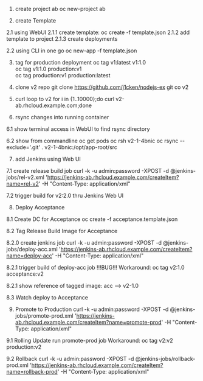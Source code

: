 1. create project ab
oc new-project ab

2. create Template

2.1 using WebUI
2.1.1 create template: oc create -f template.json
2.1.2 add template to project
2.1.3 create deployments

2.2 using CLI in one go
oc new-app -f template.json

3. tag for production deployment
oc tag v1:latest v1:1.0 \
oc tag v1:1.0 production:v1 \
oc tag production:v1 production:latest

4. clone v2 repo
git clone https://github.com/j1cken/nodejs-ex
git co v2

5. curl loop to v2
for i in {1..10000};do curl v2-ab.rhcloud.example.com;done

6. rsync changes into running container

6.1 show terminal access in WebUI to find rsync directory

6.2 show from commandline
oc get pods
oc rsh v2-1-4bnic
oc rsync --exclude='.git' . v2-1-4bnic:/opt/app-root/src

7. add Jenkins using Web UI

7.1 create release build job
curl -k -u admin:password -XPOST -d @jenkins-jobs/rel-v2.xml 'https://jenkins-ab.rhcloud.example.com/createItem?name=rel-v2' -H "Content-Type: application/xml"

7.2 trigger build for v2:2.0 thru Jenkins Web UI

8. Deploy Acceptance

8.1 Create DC for Acceptance
oc create -f acceptance.template.json

8.2 Tag Release Build Image for Acceptance

8.2.0 create jenkins job
curl -k -u admin:password -XPOST -d @jenkins-jobs/deploy-acc.xml 'https://jenkins-ab.rhcloud.example.com/createItem?name=deploy-acc' -H "Content-Type: application/xml"

8.2.1 trigger build of deploy-acc job
!!!BUG!!! Workaround: oc tag v2:1.0 acceptance:v2

8.2.1 show reference of tagged image: acc --> v2-1.0

8.3 Watch deploy to Acceptance

9. Promote to Production
curl -k -u admin:password -XPOST -d @jenkins-jobs/promote-prod.xml 'https://jenkins-ab.rhcloud.example.com/createItem?name=promote-prod' -H "Content-Type: application/xml"

9.1 Rolling Update
run promote-prod job
Workaround: oc tag v2:v2 production:v2

9.2 Rollback
curl -k -u admin:password -XPOST -d @jenkins-jobs/rollback-prod.xml 'https://jenkins-ab.rhcloud.example.com/createItem?name=rollback-prod' -H "Content-Type: application/xml"
